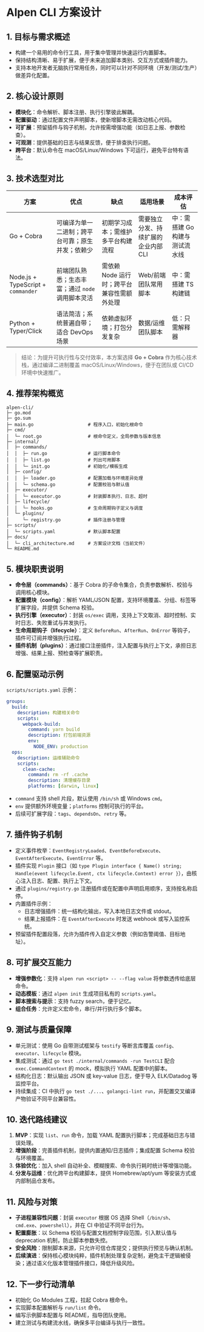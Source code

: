 # Alpen CLI 方案设计

## 1. 目标与需求概述
- 构建一个易用的命令行工具，用于集中管理并快速运行内置脚本。
- 保持结构清晰、易于扩展，便于未来追加脚本类别、交互方式或插件能力。
- 支持本地开发者无脑执行常用任务，同时可以针对不同环境（开发/测试/生产）做差异化配置。

## 2. 核心设计原则
- **模块化**：命令解析、脚本注册、执行引擎彼此解耦。
- **配置驱动**：通过配置文件声明脚本，使新增脚本无需改动核心代码。
- **可扩展**：预留插件与钩子机制，允许按需增强功能（如日志上报、参数检查）。
- **可观测**：提供基础的日志与结果反馈，便于排查执行问题。
- **跨平台**：默认命令在 macOS/Linux/Windows 下可运行，避免平台特有语法。

## 3. 技术选型对比

| 方案 | 优点 | 缺点 | 适用场景 | 成本评估 |
| --- | --- | --- | --- | --- |
| Go + Cobra | 可编译为单一二进制；跨平台可靠；原生并发；依赖少 | 初期学习成本；需维护多平台构建流程 | 需要独立分发、持续扩展的企业内部 CLI | 中：需搭建 Go 构建与测试流水线 |
| Node.js + TypeScript + `commander` | 前端团队熟悉；生态丰富；通过 `node` 调用脚本灵活 | 需依赖 Node 运行时；跨平台兼容性需额外处理 | Web/前端团队常用脚本 | 中：需搭建 TS 构建链 |
| Python + Typer/Click | 语法简洁；系统普遍自带；适合 DevOps 场景 | 依赖虚拟环境；打包分发复杂 | 数据/运维团队脚本 | 低：只需解释器 |

> 结论：为提升可执行性与交付效率，本方案选择 **Go + Cobra** 作为核心技术栈，通过编译二进制覆盖 macOS/Linux/Windows，便于在团队或 CI/CD 环境中快速推广。

## 4. 推荐架构概览

```
alpen-cli/
├─ go.mod
├─ go.sum
├─ main.go                    # 程序入口，初始化根命令
├─ cmd/
│  └─ root.go                 # 根命令定义，全局参数与版本信息
├─ internal/
│  ├─ commands/
│  │  ├─ run.go               # 运行脚本命令
│  │  ├─ list.go              # 列出可用脚本
│  │  └─ init.go              # 初始化/模板生成
│  ├─ config/
│  │  ├─ loader.go            # 配置加载与环境差异处理
│  │  └─ schema.go            # 配置校验与默认值
│  ├─ executor/
│  │  └─ executor.go          # 封装脚本执行、日志、超时
│  ├─ lifecycle/
│  │  └─ hooks.go             # 生命周期钩子定义与调度
│  └─ plugins/
│     └─ registry.go          # 插件注册与管理
├─ scripts/
│  └─ scripts.yaml            # 默认脚本配置
├─ docs/
│  └─ cli_architecture.md     # 方案设计文档（当前文件）
└─ README.md
```

## 5. 模块职责说明
- **命令层（commands）**：基于 Cobra 的子命令集合，负责参数解析、校验与调用核心模块。
- **配置模块（config）**：解析 YAML/JSON 配置，支持环境覆盖、分组、标签等扩展字段，并提供 Schema 校验。
- **执行引擎（executor）**：封装 `os/exec` 调用，支持上下文取消、超时控制、实时日志、失败重试与并发执行。
- **生命周期钩子（lifecycle）**：定义 `BeforeRun`、`AfterRun`、`OnError` 等钩子，插件可订阅并增强执行过程。
- **插件机制（plugins）**：通过接口注册插件，注入配置与执行上下文，承担日志增强、结果上报、预检查等扩展职责。

## 6. 配置驱动示例

`scripts/scripts.yaml` 示例：

```yaml
groups:
  build:
    description: 构建相关命令
    scripts:
      webpack-build:
        command: yarn build
        description: 打包前端资源
        env:
          NODE_ENV: production
  ops:
    description: 运维辅助命令
    scripts:
      clean-cache:
        command: rm -rf .cache
        description: 清理缓存目录
        platforms: [darwin, linux]
```

- `command` 支持 shell 片段，默认使用 `/bin/sh` 或 Windows `cmd`。
- `env` 提供额外环境变量；`platforms` 控制可执行的平台。
- 后续可扩展字段：`tags`、`dependsOn`、`retry` 等。

## 7. 插件钩子机制
- 定义事件枚举：`EventRegistryLoaded`、`EventBeforeExecute`、`EventAfterExecute`、`EventError` 等。
- 插件实现 `Plugin` 接口（如 `type Plugin interface { Name() string; Handle(event lifecycle.Event, ctx lifecycle.Context) error }`），由核心注入日志、配置、执行上下文。
- 通过 `plugins/registry.go` 注册插件或在配置中声明启用顺序，支持按名称启停。
- 内置插件示例：
  - 日志增强插件：统一结构化输出，写入本地日志文件或 stdout。
  - 结果上报插件：在 `EventAfterExecute` 时发送 webhook 或写入监控系统。
- 预留插件配置段落，允许为插件传入自定义参数（例如告警阈值、目标地址）。

## 8. 可扩展交互能力
- **增强参数化**：支持 `alpen run <script> -- --flag value` 将参数透传给底层命令。
- **动态模板**：通过 `alpen init` 生成项目私有的 `scripts.yaml`。
- **脚本搜索与提示**：支持 fuzzy search，便于记忆。
- **组合任务**：允许定义宏命令，串行/并行执行多个脚本。

## 9. 测试与质量保障
- 单元测试：使用 Go 自带测试框架与 `testify` 等断言库覆盖 `config`、`executor`、`lifecycle` 模块。
- 集成测试：通过 `go test ./internal/commands -run TestCLI` 配合 `exec.CommandContext` 的 mock，模拟执行 YAML 配置中的脚本。
- 结构化日志：默认输出 JSON 或 key-value 日志，便于导入 ELK/Datadog 等监控平台。
- 持续集成：CI 中执行 `go test ./...`、`golangci-lint run`，并配置交叉编译产物验证不同平台兼容性。

## 10. 迭代路线建议
1. **MVP**：实现 `list`、`run` 命令，加载 YAML 配置执行脚本；完成基础日志与错误处理。
2. **增强阶段**：完善插件机制，提供内置通知/日志插件；集成配置 Schema 校验与环境覆盖。
3. **体验优化**：加入 shell 自动补全、模糊搜索、命令执行耗时统计等增强功能。
4. **分发与运维**：优化跨平台构建脚本，提供 Homebrew/apt/yum 等安装方式或内部制品仓发布。

## 11. 风险与对策
- **子进程兼容性问题**：封装 `executor` 根据 OS 选择 Shell（`/bin/sh`、`cmd.exe`、`powershell`），并在 CI 中验证不同平台行为。
- **配置膨胀**：以 Schema 校验与配置文档控制字段范围，引入默认值与 deprecation 机制，防止脚本参数失控。
- **安全风险**：限制脚本来源，只允许可信仓库提交；提供执行预览与确认机制。
- **后续演进**：保持核心模块纯粹，插件机制处理复杂定制，避免主干逻辑被侵染；通过语义化版本管理插件接口，降低升级风险。

## 12. 下一步行动清单
- 初始化 Go Modules 工程，拉起 Cobra 根命令。
- 实现脚本配置解析与 `run/list` 命令。
- 编写示例脚本配置与 README，指导团队使用。
- 建立测试与构建流水线，确保多平台编译与执行一致性。
